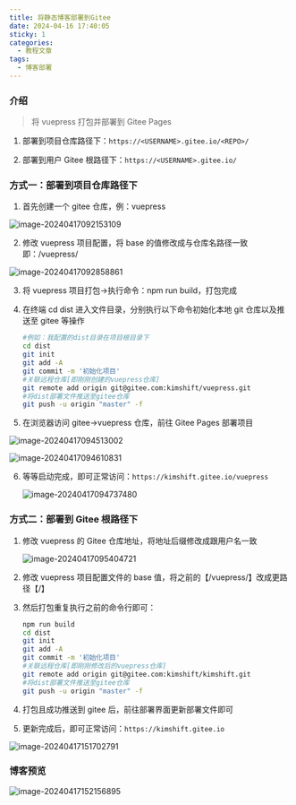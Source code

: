 ```yaml
---
title: 将静态博客部署到Gitee
date: 2024-04-16 17:40:05
sticky: 1
categories:
  - 教程文章
tags:
  - 博客部署
---
```


### 介绍

> 将 vuepress 打包并部署到 Gitee Pages

1.  部署到项目仓库路径下：`https://<USERNAME>.gitee.io/<REPO>/`

2.  部署到用户 Gitee 根路径下：`https://<USERNAME>.gitee.io/`

### 方式一：部署到项目仓库路径下

1. 首先创建一个 gitee 仓库，例：vuepress

![image-20240417092153109](https://gitee.com/gzcc_kims/figure/raw/master/image-20240417092153109.png)

2. 修改 vuepress 项目配置，将 base 的值修改成与仓库名路径一致即：/vuepress/

![image-20240417092858861](https://gitee.com/gzcc_kims/figure/raw/master/image-20240417092858861.png)

3. 将 vuepress 项目打包->执行命令：npm run build，打包完成

4. 在终端 cd dist 进入文件目录，分别执行以下命令初始化本地 git 仓库以及推送至 gitee 等操作

   ```sh
   #例如：我配置的dist目录在项目根目录下
   cd dist
   git init
   git add -A
   git commit -m '初始化项目'
   #关联远程仓库[即刚刚创建的vuepress仓库]
   git remote add origin git@gitee.com:kimshift/vuepress.git
   #将dist部署文件推送至gitee仓库
   git push -u origin "master" -f
   ```

5. 在浏览器访问 gitee->vuepress 仓库，前往 Gitee Pages 部署项目

![image-20240417094513002](https://gitee.com/gzcc_kims/figure/raw/master/image-20240417094513002.png)

![image-20240417094610831](https://gitee.com/gzcc_kims/figure/raw/master/image-20240417094610831.png)

6. 等等启动完成，即可正常访问：`https://kimshift.gitee.io/vuepress`

   ![image-20240417094737480](https://gitee.com/gzcc_kims/figure/raw/master/image-20240417094737480.png)

### 方式二：部署到 Gitee 根路径下

1. 修改 vuepress 的 Gitee 仓库地址，将地址后缀修改成跟用户名一致

   ![image-20240417095404721](https://gitee.com/gzcc_kims/figure/raw/master/image-20240417095404721.png)

2. 修改 vuepress 项目配置文件的 base 值，将之前的【/vuepress/】改成更路径【/】

3. 然后打包重复执行之前的命令行即可：

   ```sh
   npm run build
   cd dist
   git init
   git add -A
   git commit -m '初始化项目'
   #关联远程仓库[即刚刚修改后的vuepress仓库]
   git remote add origin git@gitee.com:kimshift/kimshift.git
   #将dist部署文件推送至gitee仓库
   git push -u origin "master" -f
   ```

4. 打包且成功推送到 gitee 后，前往部署界面更新部署文件即可

5. 更新完成后，即可正常访问：`https://kimshift.gitee.io`

![image-20240417151702791](https://gitee.com/gzcc_kims/figure/raw/master/image-20240417151702791.png)

### 博客预览

![image-20240417152156895](https://gitee.com/gzcc_kims/figure/raw/master/image-20240417152156895.png)

